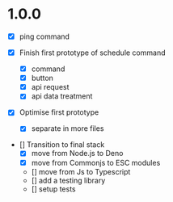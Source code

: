 # 1.0.0
- [x] ping command

- [x] Finish first prototype of schedule command
    - [x] command
    - [x] button
    - [x] api request
    - [x] api data treatment

- [x] Optimise first prototype
    - [x] separate in more files

- [] Transition to final stack
    - [x] move from Node.js to Deno
    - [x] move from Commonjs to ESC modules
    - [] move from Js to Typescript
    - [] add a testing library
    - [] setup tests